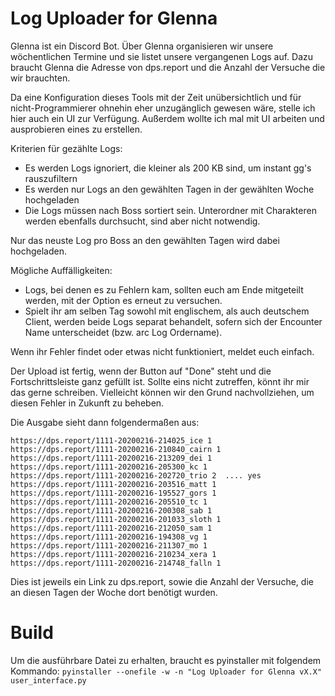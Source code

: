 # Log Uploader for Glenna

Glenna ist ein Discord Bot. Über Glenna organisieren wir unsere wöchentlichen Termine und sie listet unsere vergangenen Logs auf.
Dazu braucht Glenna die Adresse von dps.report und die Anzahl der Versuche die wir brauchten.

Da eine Konfiguration dieses Tools mit der Zeit unübersichtlich und für nicht-Programmierer ohnehin eher unzugänglich gewesen wäre, stelle ich hier auch ein UI zur Verfügung.
Außerdem wollte ich mal mit UI arbeiten und ausprobieren eines zu erstellen.

Kriterien für gezählte Logs:
- Es werden Logs ignoriert, die kleiner als 200 KB sind, um instant gg's rauszufiltern
- Es werden nur Logs an den gewählten Tagen in der gewählten Woche hochgeladen
- Die Logs müssen nach Boss sortiert sein. Unterordner mit Charakteren werden ebenfalls durchsucht, sind aber nicht notwendig.

Nur das neuste Log pro Boss an den gewählten Tagen wird dabei hochgeladen.

Mögliche Auffälligkeiten:
 - Logs, bei denen es zu Fehlern kam, sollten euch am Ende mitgeteilt werden, mit der Option es erneut zu versuchen.
 - Spielt ihr am selben Tag sowohl mit englischem, als auch deutschem Client, werden beide Logs separat behandelt, sofern sich der Encounter Name unterscheidet (bzw. arc Log Ordername).

Wenn ihr Fehler findet oder etwas nicht funktioniert, meldet euch einfach.


Der Upload ist fertig, wenn der Button auf "Done" steht und die Fortschrittsleiste ganz gefüllt ist.
Sollte eins nicht zutreffen, könnt ihr mir das gerne schreiben. Vielleicht können wir den Grund nachvollziehen, um diesen Fehler in Zukunft zu beheben.

Die Ausgabe sieht dann folgendermaßen aus:

```
https://dps.report/1111-20200216-214025_ice 1
https://dps.report/1111-20200216-210840_cairn 1
https://dps.report/1111-20200216-213209_dei 1
https://dps.report/1111-20200216-205300_kc 1
https://dps.report/1111-20200216-202720_trio 2  .... yes
https://dps.report/1111-20200216-203516_matt 1
https://dps.report/1111-20200216-195527_gors 1
https://dps.report/1111-20200216-205510_tc 1
https://dps.report/1111-20200216-200308_sab 1
https://dps.report/1111-20200216-201033_sloth 1
https://dps.report/1111-20200216-212050_sam 1
https://dps.report/1111-20200216-194308_vg 1
https://dps.report/1111-20200216-211307_mo 1
https://dps.report/1111-20200216-210234_xera 1
https://dps.report/1111-20200216-214748_falln 1
```

Dies ist jeweils ein Link zu dps.report, sowie die Anzahl der Versuche, die an diesen Tagen der Woche dort benötigt wurden.

# Build
Um die ausführbare Datei zu erhalten, braucht es pyinstaller mit folgendem Kommando:
`pyinstaller --onefile -w -n "Log Uploader for Glenna vX.X" user_interface.py`
